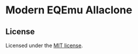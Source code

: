 # Modern EQEmu Allaclone

## License

Licensed under the [MIT license](https://opensource.org/licenses/MIT).
